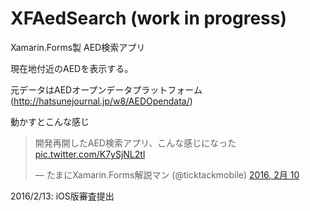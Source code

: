 # XFAedSearch (work in progress)

Xamarin.Forms製 AED検索アプリ

現在地付近のAEDを表示する。

元データはAEDオープンデータプラットフォーム(http://hatsunejournal.jp/w8/AEDOpendata/)

動かすとこんな感じ

<blockquote class="twitter-tweet" data-lang="ja"><p lang="ja" dir="ltr">開発再開したAED検索アプリ、こんな感じになった <a href="https://t.co/K7ySjNL2tl">pic.twitter.com/K7ySjNL2tl</a></p>&mdash; たまにXamarin.Forms解説マン (@ticktackmobile) <a href="https://twitter.com/ticktackmobile/status/697370884554760193">2016, 2月 10</a></blockquote>
<script async src="//platform.twitter.com/widgets.js" charset="utf-8"></script>

2016/2/13: iOS版審査提出
